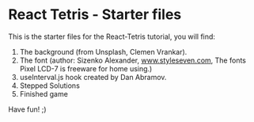 # React Tetris - Starter files

This is the starter files for the React-Tetris tutorial, you will find: 

1. The background (from Unsplash, Clemen Vrankar).
2. The font (author: Sizenko Alexander, www.styleseven.com, The fonts Pixel LCD-7 is freeware for home using.)
3. useInterval.js hook created by Dan Abramov.
4. Stepped Solutions
5. Finished game

Have fun! ;)
